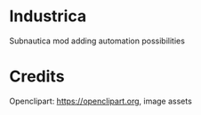 # Industrica
Subnautica mod adding automation possibilities

# Credits
Openclipart: https://openclipart.org, image assets